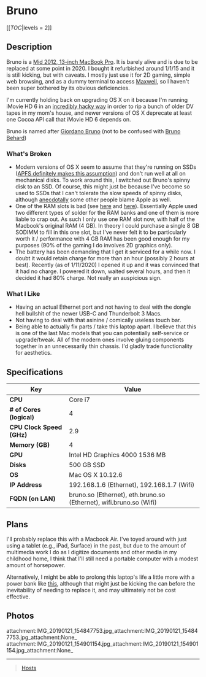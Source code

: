Bruno
=====

[[_TOC_|levels = 2]]

Description
-----------

Bruno is a [Mid 2012, 13-inch MacBook Pro](https://apple-history.com/mbp_13_mid_12). It is barely alive and is due to be replaced at some point in 2020. I bought it refurbished around 1/1/15 and it is still kicking, but with caveats. I mostly just use it for 2D gaming, simple web browsing, and as a dummy terminal to access [Maxwell](Maxwell), so I haven't been super bothered by its obvious deficiencies.

I'm currently holding back on upgrading OS X on it because I'm running iMovie HD 6 in an [incredibly hacky way](http://blog.iharder.net/2015/01/23/run-imovie-hd-and-maybe-other-older-applications-in-yosemite/) in order to rip a bunch of older DV tapes in my mom's house, and newer versions of OS X deprecate at least one Cocoa API call that iMovie HD 6 depends on.

Bruno is named after [Giordano Bruno](https://en.wikipedia.org/wiki/Giordano_Bruno) (not to be confused with [Bruno Behard](https://en.wikipedia.org/wiki/Br%C3%BCno_Gehard))

### What's Broken

-   Modern versions of OS X seem to assume that they're running on SSDs ([APFS definitely makes this assumption](https://blog.macsales.com/43043-using-apfs-on-hdds-and-why-you-might-not-want-to/)) and don't run well at all on mechanical disks. To work around this, I switched out Bruno's spinny disk to an SSD. Of course, this might just be because I've become so used to SSDs that I can't tolerate the slow speeds of spinny disks, although [anecdotally](https://arstechnica.com/civis/viewtopic.php?p=32860197&sid=b7559584bdb86396f9a4dcf1500d1901#p32860197) some other people blame Apple as well.
-   One of the RAM slots is bad (see [here](https://www.youtube.com/watch?v=xpagfXraSn4) and [here](https://www.reddit.com/r/computertechs/comments/4gu93k/starting_to_see_mid2012_13_macbook_pro_bottom_ram/)). Essentially Apple used two different types of solder for the RAM banks and one of them is more liable to crap out. As such I only use one RAM slot now, with half of the Macbook's original RAM (4 GB). In theory I could purchase a single 8 GB SODIMM to fill in this one slot, but I've never felt it to be particularly worth it / performance with 4 GB RAM has been good enough for my purposes (90% of the gaming I do involves 2D graphics only).
-   The battery has been demanding that I get it serviced for a while now. I doubt it would retain charge for more than an hour (possibly 2 hours at best). Recently (as of 1/11/2020) I opened it up and it was convinced that it had no charge. I powered it down, waited several hours, and then it decided it had 80% charge. Not really an auspicious sign.

### What I Like

-   Having an actual Ethernet port and not having to deal with the dongle hell bullshit of the newer USB-C and Thunderbolt 3 Macs.
-   Not having to deal with that asinine / comically useless touch bar.
-   Being able to actually fix parts / take this laptop apart. I believe that this is one of the last Mac models that you can potentially self-service or upgrade/tweak. All of the modern ones involve gluing components together in an unnecessarily thin chassis. I'd gladly trade functionality for aesthetics.

Specifications
--------------

| Key | Value |
| --- | --- |
| **CPU** | Core i7 |
| **# of Cores (logical)** | 4 |
| **CPU Clock Speed (GHz)** | 2.9 |
| **Memory (GB)** | 4 |
| **GPU** | Intel HD Graphics 4000 1536 MB |
| **Disks** | 500 GB SSD |
| **OS** | Mac OS X 10.12.6 |
| **IP Address** | 192.168.1.6 (Ethernet), 192.168.1.7 (Wifi) |
| **FQDN (on LAN)** | bruno.so (Ethernet), eth.bruno.so (Ethernet), wifi.bruno.so (Wifi) |

Plans
-----

I'll probably replace this with a Macbook Air. I've toyed around with just using a tablet (e.g., iPad, Surface) in the past, but due to the amount of multimedia work I do as I digitize documents and other media in my childhood home, I think that I'll still need a portable computer with a modest amount of horsepower.

Alternatively, I might be able to prolong this laptop's life a little more with a power bank like [this](https://smile.amazon.com/dp/B017QUHB44/ref=psdc_11041841_t1_B00IIZOYFG), although that might just be kicking the can before the inevitability of needing to replace it, and may ultimately not be cost effective.

Photos
------

attachment:IMG\_20190121\_154847753.jpg\_attachment:IMG\_20190121\_154847753.jpg\_attachment:None\_ attachment:IMG\_20190121\_154901154.jpg\_attachment:IMG\_20190121\_154901154.jpg\_attachment:None\_

* * * * *

> [Hosts](Hosts)
